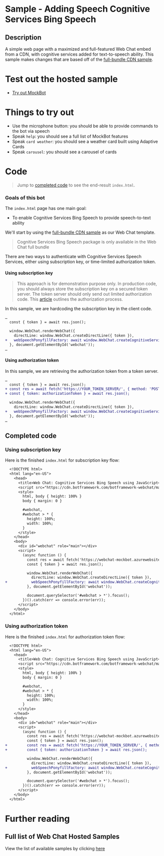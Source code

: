 # Sample - Adding Speech Cognitive Services Bing Speech

## Description

A simple web page with a maximized and full-featured Web Chat embed from a CDN, with cognitive services added for text-to-speech ability. This sample makes changes that are based off of the [full-bundle CDN sample](../1.a.getting-started-full-bundle/README.md).

# Test out the hosted sample

- [Try out MockBot](https://microsoft.github.io/BotFramework-WebChat/06.a.cognitive-services-bing-speech-js)

# Things to try out

- Use the microphone button: you should be able to provide commands to the bot via speech
- Speak `help`: you should see a full list of MockBot features
- Speak `card weather`: you should see a weather card built using Adaptive Cards
- Speak `carousel`: you should see a carousel of cards

# Code

> Jump to [completed code](#completed-code) to see the end-result `index.html`.

### Goals of this bot

The `index.html` page has one main goal:

- To enable Cognitive Services Bing Speech to provide speech-to-text ability

We'll start by using the [full-bundle CDN sample](../1.a.getting-started-full-bundle/README.md) as our Web Chat template.

> Cognitive Services Bing Speech package is only available in the Web Chat full bundle

There are two ways to authenticate with Cognitive Services Speech Services, either using subscription key, or time-limited authorization token.

#### Using subscription key

> This approach is for demonstration purpose only. In production code, you should always store the subscription key on a secured token server. The token server should only send out limited authorization code. This [article](https://docs.microsoft.com/en-us/azure/cognitive-services/speech/api-reference-rest/websocketprotocol#authorization) outlines the authorization process.

In this sample, we are hardcoding the subscription key in the client code.

```diff
…
  const { token } = await res.json();

  window.WebChat.renderWebChat({
    directLine: window.WebChat.createDirectLine({ token }),
+   webSpeechPonyfillFactory: await window.WebChat.createCognitiveServicesBingSpeechPonyfillFactory({ subscriptionKey: 'YOUR_SUBSCRIPTION_KEY' })
  }, document.getElementById('webchat'));
…
```

#### Using authorization token

In this sample, we are retrieving the authorization token from a token server.

```diff
…
  const { token } = await res.json();
+ const res = await fetch('https://YOUR_TOKEN_SERVER/', { method: 'POST' });
+ const { token: authorizationToken } = await res.json();

  window.WebChat.renderWebChat({
    directLine: window.WebChat.createDirectLine({ token }),
+   webSpeechPonyfillFactory: await window.WebChat.createCognitiveServicesBingSpeechPonyfillFactory({ authorizationToken })
  }, document.getElementById('webchat'));
…
```

## Completed code

### Using subscription key

Here is the finished `index.html` for subscription key flow:

```diff
  <!DOCTYPE html>
  <html lang="en-US">
    <head>
      <title>Web Chat: Cognitive Services Bing Speech using JavaScript</title>
      <script src="https://cdn.botframework.com/botframework-webchat/master/webchat.js"></script>
      <style>
        html, body { height: 100% }
        body { margin: 0 }

        #webchat,
        #webchat > * {
          height: 100%;
          width: 100%;
        }
      </style>
    </head>
    <body>
      <div id="webchat" role="main"></div>
      <script>
        (async function () {
          const res = await fetch('https://webchat-mockbot.azurewebsites.net/directline/token', { method: 'POST' });
          const { token } = await res.json();

          window.WebChat.renderWebChat({
            directLine: window.WebChat.createDirectLine({ token }),
+           webSpeechPonyfillFactory: await window.WebChat.createCognitiveServicesBingSpeechPonyfillFactory({ subscriptionKey: 'YOUR_SUBSCRIPTION_KEY' })
          }, document.getElementById('webchat'));

          document.querySelector('#webchat > *').focus();
        })().catch(err => console.error(err));
      </script>
    </body>
  </html>
```

### Using authorization token

Here is the finished `index.html` for authorization token flow:

```diff
  <!DOCTYPE html>
  <html lang="en-US">
    <head>
      <title>Web Chat: Cognitive Services Bing Speech using JavaScript</title>
      <script src="https://cdn.botframework.com/botframework-webchat/master/webchat.js"></script>
      <style>
        html, body { height: 100% }
        body { margin: 0 }

        #webchat,
        #webchat > * {
          height: 100%;
          width: 100%;
        }
      </style>
    </head>
    <body>
      <div id="webchat" role="main"></div>
      <script>
        (async function () {
          const res = await fetch('https://webchat-mockbot.azurewebsites.net/directline/token', { method: 'POST' });
          const { token } = await res.json();
+         const res = await fetch('https://YOUR_TOKEN_SERVER/', { method: 'POST' });
+         const { token: authorizationToken } = await res.json();

          window.WebChat.renderWebChat({
            directLine: window.WebChat.createDirectLine({ token }),
+           webSpeechPonyfillFactory: await window.WebChat.createCognitiveServicesBingSpeechPonyfillFactory({ authorizationToken })
          }, document.getElementById('webchat'));

          document.querySelector('#webchat > *').focus();
        })().catch(err => console.error(err));
      </script>
    </body>
  </html>
```

# Further reading

## Full list of Web Chat Hosted Samples

View the list of available samples by clicking [here](https://github.com/Microsoft/BotFramework-WebChat/tree/master/samples)
